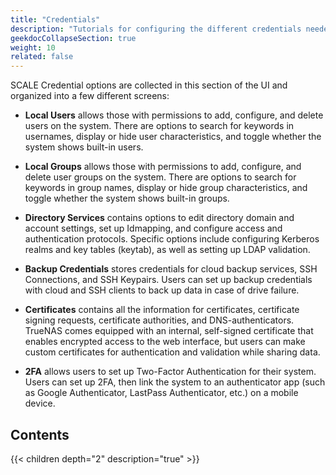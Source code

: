 ```yaml
---
title: "Credentials"
description: "Tutorials for configuring the different credentials needed for TrueNAS SCALE features."
geekdocCollapseSection: true
weight: 10
related: false
---
```


SCALE Credential options are collected in this section of the UI and organized into a few different screens:

* **Local Users** allows those with permissions to add, configure, and delete users on the system.
  There are options to search for keywords in usernames, display or hide user characteristics, and toggle whether the system shows built-in users.

* **Local Groups** allows those with permissions to add, configure, and delete user groups on the system.
  There are options to search for keywords in group names, display or hide group characteristics, and toggle whether the system shows built-in groups.

* **Directory Services** contains options to edit directory domain and account settings, set up Idmapping, and configure access and authentication protocols. 
  Specific options include configuring Kerberos realms and key tables (keytab), as well as setting up LDAP validation.

* **Backup Credentials** stores credentials for cloud backup services, SSH Connections, and SSH Keypairs. 
  Users can set up backup credentials with cloud and SSH clients to back up data in case of drive failure.

* **Certificates** contains all the information for certificates, certificate signing requests, certificate authorities, and DNS-authenticators. 
  TrueNAS comes equipped with an internal, self-signed certificate that enables encrypted access to the web interface, but users can make custom certificates for authentication and validation while sharing data.

* **2FA** allows users to set up Two-Factor Authentication for their system.
  Users can set up 2FA, then link the system to an authenticator app (such as Google Authenticator, LastPass Authenticator, etc.) on a mobile device.

<div class="noprint">

## Contents

{{< children depth="2" description="true" >}}

</div>
